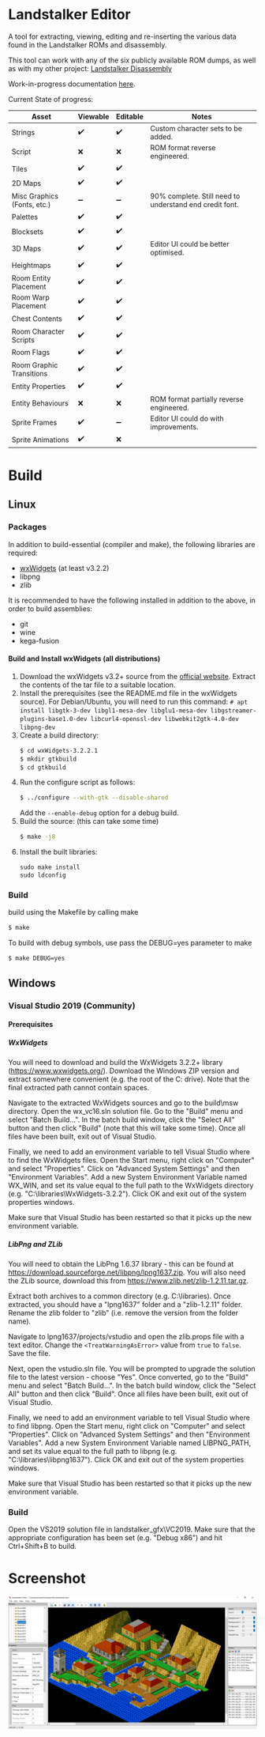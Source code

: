 # Landstalker Editor
A tool for extracting, viewing, editing and re-inserting the various data found in the Landstalker ROMs and disassembly.

This tool can work with any of the six publicly available ROM dumps, as well as with my other project: [Landstalker Disassembly](https://github.com/lordmir/landstalker_disasm)

Work-in-progress documentation [here](https://github.com/lordmir/landstalker_editor/wiki).

Current State of progress:

| Asset                       | Viewable           | Editable           | Notes                                                      |
|-----------------------------|--------------------|--------------------|------------------------------------------------------------|
| Strings                     | :heavy_check_mark: | :heavy_check_mark: | Custom character sets to be added.                         |
| Script                      | :x:                | :x:                | ROM format reverse engineered.                             |
| Tiles                       | :heavy_check_mark: | :heavy_check_mark: |                                                            |
| 2D Maps                     | :heavy_check_mark: | :heavy_check_mark: |                                                            |
| Misc Graphics (Fonts, etc.) | :heavy_minus_sign: | :heavy_minus_sign: | 90% complete. Still need to understand end credit font.    |
| Palettes                    | :heavy_check_mark: | :heavy_check_mark: |                                                            |
| Blocksets                   | :heavy_check_mark: | :heavy_check_mark: |                                                            |
| 3D Maps                     | :heavy_check_mark: | :heavy_check_mark: | Editor UI could be better optimised.                       |
| Heightmaps                  | :heavy_check_mark: | :heavy_check_mark: |                                                            |
| Room Entity Placement       | :heavy_check_mark: | :heavy_check_mark: |                                                            |
| Room Warp Placement         | :heavy_check_mark: | :heavy_check_mark: |                                                            |
| Chest Contents              | :heavy_check_mark: | :heavy_check_mark: |                                                            |
| Room Character Scripts      | :heavy_check_mark: | :heavy_check_mark: |                                                            |
| Room Flags                  | :heavy_check_mark: | :heavy_check_mark: |                                                            |
| Room Graphic Transitions    | :heavy_check_mark: | :heavy_check_mark: |                                                            |
| Entity Properties           | :heavy_check_mark: | :heavy_check_mark: |                                                            |
| Entity Behaviours           | :x:                | :x:                | ROM format partially reverse engineered.                   |
| Sprite Frames               | :heavy_check_mark: | :heavy_minus_sign: | Editor UI could do with improvements.                      |
| Sprite Animations           | :heavy_check_mark: | :x:                |                                                            |

# Build

## Linux

### Packages

In addition to build-essential (compiler and make), the following libraries are required:
- [wxWidgets](https://www.wxwidgets.org/downloads/) (at least v3.2.2)
- libpng
- zlib

It is recommended to have the following installed in addition to the above, in order to build assemblies:
- git
- wine
- kega-fusion

#### Build and Install wxWidgets (all distributions)

 1. Download the wxWidgets v3.2+ source from the [official website](https://www.wxwidgets.org/downloads/). Extract the contents of the tar file to a suitable location.
 2. Install the prerequisites (see the README.md file in the wxWidgets source). For Debian/Ubuntu, you will need to run this command:
    `# apt install libgtk-3-dev libgl1-mesa-dev libglu1-mesa-dev libgstreamer-plugins-base1.0-dev libcurl4-openssl-dev libwebkit2gtk-4.0-dev libpng-dev`
 3. Create a build directory:
    ```sh
    $ cd wxWidgets-3.2.2.1
    $ mkdir gtkbuild
    $ cd gtkbuild
    ```
 4. Run the configure script as follows:
    ```sh
    $ ../configure --with-gtk --disable-shared
    ```
    Add the `--enable-debug` option for a debug build.
 5. Build the source: (this can take some time)
    ```sh
    $ make -j8
    ```
 6. Install the built libraries:
    ```
    sudo make install
    sudo ldconfig
    ```

### Build

 build using the Makefile by calling make

```sh
$ make
```

To build with debug symbols, use pass the DEBUG=yes parameter to make

```sh
$ make DEBUG=yes
```

## Windows

### Visual Studio 2019 (Community)

#### Prerequisites

##### WxWidgets

You will need to download and build the WxWidgets 3.2.2+ library (https://www.wxwidgets.org/). Download the Windows ZIP version and extract somewhere convenient (e.g. the root of the C: drive). Note that the final extracted path cannot contain spaces.

Navigate to the extracted WxWidgets sources and go to the build\msw directory. Open the wx_vc16.sln solution file. Go to the "Build" menu and select "Batch Build...". In the batch build window, click the "Select All" button and then click "Build" (note that this will take some time). Once all files have been built, exit out of Visual Studio.

Finally, we need to add an environment variable to tell Visual Studio where to find the WxWidgets files. Open the Start menu, right click on "Computer" and select "Properties". Click on "Advanced System Settings" and then "Environment Variables". Add a new System Environment Variable named WX_WIN, and set its value equal to the full path to the WxWidgets directory (e.g. "C:\libraries\WxWidgets-3.2.2"). Click OK and exit out of the system properties windows.

Make sure that Visual Studio has been restarted so that it picks up the new environment variable.

##### LibPng and ZLib

You will need to obtain the LibPng 1.6.37 library - this can be found at https://download.sourceforge.net/libpng/lpng1637.zip. You will also need the ZLib source, download this from https://www.zlib.net/zlib-1.2.11.tar.gz.

Extract both archives to a common directory (e.g. C:\libraries). Once extracted, you should have a "lpng1637" folder and a "zlib-1.2.11" folder. Rename the zlib folder to "zlib" (i.e. remove the version from the folder name).

Navigate to lpng1637/projects/vstudio and open the zlib.props file with a text editor. Change the ```<TreatWarningAsError>``` value from ```true``` to ```false```. Save the file.

Next, open the vstudio.sln file. You will be prompted to upgrade the solution file to the latest version - choose "Yes". Once converted, go to the "Build" menu and select "Batch Build...". In the batch build window, click the "Select All" button and then click "Build". Once all files have been built, exit out of Visual Studio.

Finally, we need to add an environment variable to tell Visual Studio where to find libpng. Open the Start menu, right click on "Computer" and select "Properties". Click on "Advanced System Settings" and then "Environment Variables". Add a new System Environment Variable named LIBPNG_PATH, and set its value equal to the full path to libpng (e.g. "C:\libraries\libpng1637"). Click OK and exit out of the system properties windows.

Make sure that Visual Studio has been restarted so that it picks up the new environment variable.

### Build

Open the VS2019 solution file in landstalker_gfx\VC2019. Make sure that the appropriate configuration has been set (e.g. "Debug x86") and hit Ctrl+Shift+B to build.

# Screenshot

![edit](landstalker_edit.png)
